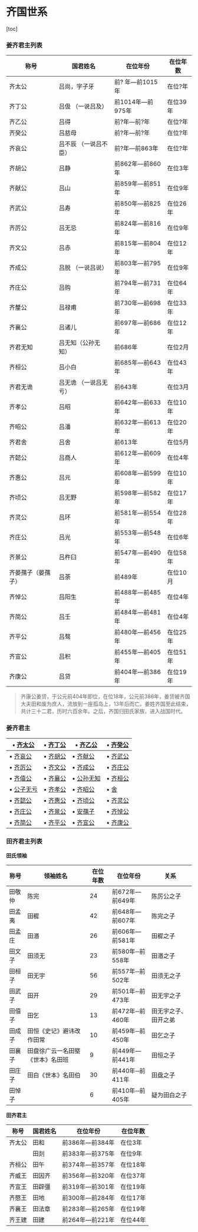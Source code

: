 # 齐国世系

[toc]



### 姜齐君主列表

| 称号               | 国君姓名              | 在位年份         | 在位年数 |
| ------------------ | --------------------- | ---------------- | -------- |
| 齐太公             | 吕尚，字子牙          | 前? 年—前1015年  | 在位?年  |
| 齐丁公             | 吕伋 （一说吕及）     | 前1014年—前975年 | 在位39年 |
| 齐乙公             | 吕得                  | 前?年—前?年      | 在位?年  |
| 齐癸公             | 吕慈母                | 前?年—前?年      | 在位?年  |
| 齐哀公             | 吕不辰 （一说吕不臣） | 前?年—前863年    | 在位?年  |
| 齐胡公             | 吕静                  | 前862年—前860年  | 在位3年  |
| 齐献公             | 吕山                  | 前859年—前851年  | 在位9年  |
| 齐武公             | 吕寿                  | 前850年—前825年  | 在位26年 |
| 齐厉公             | 吕无忌                | 前824年—前816年  | 在位9年  |
| 齐文公             | 吕赤                  | 前815年—前804年  | 在位12年 |
| 齐成公             | 吕脱 （一说吕说）     | 前803年—前795年  | 在位9年  |
| 齐庄公             | 吕购                  | 前794年—前731年  | 在位64年 |
| 齐釐公             | 吕禄甫                | 前730年—前698年  | 在位33年 |
| 齐襄公             | 吕诸儿                | 前697年—前686年  | 在位12年 |
| 齐君无知           | 吕无知（公孙无知）    | 前686年          | 在位2月  |
| 齐桓公             | 吕小白                | 前685年—前643年  | 在位43年 |
| 齐君无诡           | 吕无诡 （一说吕无亏） | 前643年          | 在位3月  |
| 齐孝公             | 吕昭                  | 前642年—前633年  | 在位10年 |
| 齐昭公             | 吕潘                  | 前632年—前613年  | 在位20年 |
| 齐君舍             | 吕舍                  | 前613年          | 在位5月  |
| 齐懿公             | 吕商人                | 前612年—前609年  | 在位4年  |
| 齐惠公             | 吕元                  | 前608年—前599年  | 在位10年 |
| 齐顷公             | 吕无野                | 前598年—前582年  | 在位17年 |
| 齐灵公             | 吕环                  | 前581年—前554年  | 在位28年 |
| 齐庄公             | 吕光                  | 前553年—前548年  | 在位6年  |
| 齐景公             | 吕杵臼                | 前547年—前490年  | 在位58年 |
| 齐晏孺子（晏孺子） | 吕荼                  | 前489年          | 在位10月 |
| 齐悼公             | 吕阳生                | 前488年—前485年  | 在位4年  |
| 齐简公             | 吕壬                  | 前484年—前481年  | 在位4年  |
| 齐平公             | 吕骜                  | 前480年—前456年  | 在位25年 |
| 齐宣公             | 吕积                  | 前455年—前405年  | 在位51年 |
| 齐康公             | 吕贷                  | 前404年—前386年  | 在位19年 |

> 齐康公姜贷，于公元前404年即位，在位18年，公元前386年，姜贷被齐国大夫田和废为庶人，流放到一座孤岛上，13年后而亡。姜姓齐国至此结束，共计三十二君，历时六百余年。之后，齐国归田氏家族，进入战国时代。



### 姜齐君主

| ▪ [齐太公](http://baike.baidu.com/view/496709.htm)    | ▪ [齐丁公](http://baike.baidu.com/view/496699.htm) | ▪ [齐乙公](http://baike.baidu.com/view/496738.htm)           | ▪ [齐癸公](http://baike.baidu.com/view/496739.htm)           |
| ----------------------------------------------------- | -------------------------------------------------- | ------------------------------------------------------------ | ------------------------------------------------------------ |
| ▪ [齐哀公](http://baike.baidu.com/view/496746.htm)    | ▪ [齐胡公](http://baike.baidu.com/view/496757.htm) | ▪ [齐献公](http://baike.baidu.com/view/496769.htm)           | ▪ [齐武公](http://baike.baidu.com/view/496787.htm)           |
| ▪ [齐厉公](http://baike.baidu.com/view/496823.htm)    | ▪ [齐文公](http://baike.baidu.com/view/496827.htm) | ▪ [齐成公](http://baike.baidu.com/view/496843.htm)           | ▪ [齐庄公](http://baike.baidu.com/view/819194.htm)           |
| ▪ [齐僖公](http://baike.baidu.com/view/496851.htm)    | ▪ [齐襄公](http://baike.baidu.com/view/192603.htm) | ▪ [公孙无知](http://baike.baidu.com/view/980898.htm)         | ▪ [齐桓公](http://baike.baidu.com/view/2841.htm)             |
| ▪ [公子无亏](http://baike.baidu.com/view/6756990.htm) | ▪ [齐孝公](http://baike.baidu.com/view/496730.htm) | ▪ [齐昭公](http://baike.baidu.com/view/496861.htm)           | ▪ [舍](http://baike.baidu.com/view/624422.htm)               |
| ▪ [齐懿公](http://baike.baidu.com/view/496732.htm)    | ▪ [齐惠公](http://baike.baidu.com/view/496863.htm) | ▪ [齐顷公](http://baike.baidu.com/view/496929.htm)           | ▪ [齐灵公](http://baike.baidu.com/view/496930.htm)           |
| ▪ [齐庄公](http://baike.baidu.com/view/819194.htm)    | ▪ [齐景公](http://baike.baidu.com/view/234206.htm) | ▪ [安孺子](http://baike.baidu.com/searchword/?word=安孺子&pic=1&sug=1&enc=utf8) | ▪ [齐悼公](http://baike.baidu.com/view/507752.htm)           |
| ▪ [齐简公](http://baike.baidu.com/view/507771.htm)    | ▪ [齐平公](http://baike.baidu.com/view/507749.htm) | ▪ [齐宣公](http://baike.baidu.com/view/507747.htm)           | ▪ [齐康公](https://baike.baidu.com/item/%E9%BD%90%E5%BA%B7%E5%85%AC) |



### 田齐君主列表

**田氏领袖**

| 称号   | 领袖姓名                         | 在位年数 | 在位年份        | 关系                 |
| ------ | -------------------------------- | -------- | --------------- | -------------------- |
| 田敬仲 | 陈完                             | 24       | 前672年—前649年 | 陈厉公之子           |
| 田孟夷 | 田穉                             | 42       | 前648年—前607年 | 陈完之子             |
| 田孟庄 | 田湣                             | 26       | 前606年—前581年 | 田穉之子             |
| 田文子 | 田须无                           | 23       | 前580年─前558年 | 田湣之子             |
| 田桓子 | 田无宇                           | 56       | 前557年─前502年 | 田须无之子           |
| 田武子 | 田开                             | 29       | 前501年─前473年 | 田无宇之子           |
| 田僖子 | 田乞                             | 13       | 前472年─前460年 | 田无宇之子、田开之弟 |
| 田成子 | 田恒《史记》避讳改作田常         | 10       | 前459年─前450年 | 田乞之子             |
| 田襄子 | 田盘徐广云一名田塈《世本》名田班 | 9        | 前449年—前441年 | 田恒之子             |
| 田庄子 | 田白《世本》名田伯               | 30       | 前440年─前411年 | 田盘之子             |
| 田悼子 |                                  | 6        | 前410年─前405年 | 疑为田白之子         |

**田齐君主**

| 称号   | 国君姓名 | 在位年份        | 在位年数 |
| ------ | -------- | --------------- | -------- |
| 齐太公 | 田和     | 前386年—前384年 | 在位3年  |
|        | 田剡     | 前383年—前375年 | 在位9年  |
| 齐桓公 | 田午     | 前374年—前357年 | 在位18年 |
| 齐威王 | 田因齐   | 前356年—前320年 | 在位37年 |
| 齐宣王 | 田辟彊   | 前319年—前301年 | 在位19年 |
| 齐愍王 | 田地     | 前300年—前284年 | 在位17年 |
| 齐襄王 | 田法章   | 前283年—前265年 | 在位19年 |
| 齐王建 | 田建     | 前264年—前221年 | 在位44年 |